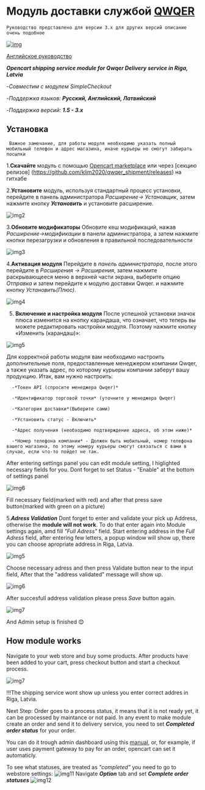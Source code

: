 # Модуль доставки службой [QWQER](QwQer.lv)

```Руководство представлено для версии 3.х для других версий описание очень подобное```

[![img](https://res.cloudinary.com/qwqer-app/image/upload/v1652954787/logos/logo-dark_re5qle.svg)](https://qwqer.lv/lv)

[Английское руководство](./redame.md)

***Opencart shipping service module for Qwqer Delivery service in Riga, Latvia***

   -*Совместим с модулем SimpleCheckout*

   -*Поддержка языков:* ***Русский, Английский, Латвийский***

   -*Поддержка версий:* ***1.5 - 3.x***


## Установка

   ``` Важное замечание, для работы модуля необходимо указать полный мобильный телефон и адрес магазина, иначе курьеры не смогут забирать посылки```

   1.**Скачайте** модуль с помощью [Opencart marketplace](https://www.opencart.com/index.php?route=marketplace/extension&filter_category_id=4) или  через [секцию релизов] (https://github.com/klim2020/qwqer_shipment/releases) на гитхабе

   2.**Установите** модуль, используя стандартный процесс установки, перейдите в панель администратора *Расширение-> Установщик*, затем нажмите кнопку ***Установить*** и установите расширение.

![img2](https://i.imgur.com/T4cCpHU.png)

   3.**Обновите модификаторы**
   Обновите кеш модификаций, нажав *Расширение->модификации* в панели администратора, а затем нажмите кнопки перезагрузки и обновления в правильной последовательности

![img3](https://i.imgur.com/tdcYfiK.png)

   4.**Активация модуля**
   Перейдите в *панель администратора*, после этого перейдите в *Расширения -> Расширения*, затем нажмите раскрывающееся меню в верхней части экрана, выберите опцию *Отправка* и затем перейдите к модулю доставки Qwqer. и нажмите кнопку *Установить(Плюс)*.

   ![img4](https://i.imgur.com/wQzuRg9.png)


   5. **Включение и настройка модуля**
   После успешной установки значок плюса изменится на кнопку карандаша, что означает, что теперь вы можете редактировать настройки модуля. Поэтому нажмите кнопку «Изменить (карандаш)»:

   ![img5](https://i.imgur.com/cEcIkx0.png) 

   Для корректной работы модуля вам необходимо настроить дополнительные поля, предоставленные менеджером компании Qwqer, а также указать адрес, по которому курьеры компании заберут вашу продукцию. Итак, вам нужно настроить:

      -*Токен API (спросите менеджера Qwqer)*

      -*Идентификатор торговой точки* (уточните у менеджера Qwqer)

      -*Категория доставки*(Выберите сами)
      
      -*Установить статус - Включить*

      -*Адрес получения (необходимо подтверждение адреса, об этом ниже)*

      -*Номер телефона компании* - Должен быть мобильный, номер телефона вашего магазина, по этому номеру курьеры смогут связаться с вами в случае, если что-то пойдет не так.

   


   After entering settings panel you can edit module setting, I higlighted necessary fields for you. Dont forget to set Status - "Enable" at the bottom of settings panel

   ![img6](https://i.imgur.com/fpAKTcy.png)

   Fill necessary field(marked with red)  and after that press save button(marked with green on a picture)   

   5.***Adress Validation*** 
   Dont forget to enter and  validate your pick up Address, otherwise the **module will not work**.
   To do that enter again into Module settings again, amd fill *"Full Adress"* field. Start entering address in the *Full Adress* field, after entering few letters, a popup window will show up, there you can choose apropriate address in Riga, Latvia.

   ![img5](https://i.imgur.com/JbxPYey.png)

   Choose necessary adress and then press Validate button near to the input field, After that the "address validated" message will show up.
  
  ![img6](https://i.imgur.com/63le9lE.png)

  After succesfull address validation please press *Save* button again.

  ![img7](https://i.imgur.com/vowOtye.png) 

And Admin setup is finished 😊


## How module works

Navigate to your web store and buy some products. After products have been added to your cart, press checkout button and start a checkout process.

![img7](https://i.imgur.com/GIlxHl2.png)

!!!The shipping service wont show up unless you enter correct  addres  in Riga, Latvia.

Next Step: Order goes to a process status, it means that it is not ready yet, it can be processed by maintance or not paid. In any event to make module create an order and send it to delivery service, you need to set ***Completed order status*** for your order. 

You can do it trough admin dashboard using this [manual](https://www.opencart.com/blog?page=3&blog_id=229), or, for example, if user uses payment gateway to pay for an order, opencart can set it automaticly.

To see what statuses, are treated as *"completed"* you need to go to webstore settings:
![img11](https://i.imgur.com/OyqQ2PY.png)
Navigate ***Option*** tab and set ***Complete order statuses***
![img12](https://i.imgur.com/2yX6Eer.png)




   




